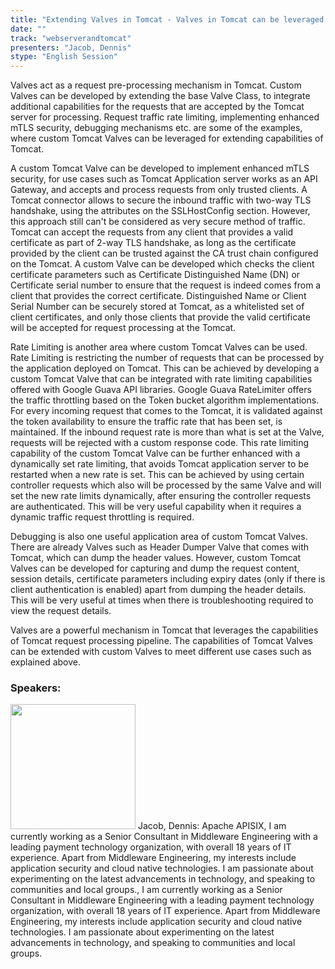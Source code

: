 ```yaml
---
title: "Extending Valves in Tomcat - Valves in Tomcat can be leveraged to implement many useful capabilities to the request processing mechanism of Tomcat. Custom valves can be written to implement enhanced security, debugging, traffic rate limiting capabilities to be applied on to the Tomcat request processing pipeline at different layers in Tomcat such as Engine, Host etc. This session will touch through some examples of the capabilities which can be implemented on Tomcat application server by extending the Valve Base class."
date: "" 
track: "webserverandtomcat"
presenters: "Jacob, Dennis"
stype: "English Session"
---
```

Valves act as a request pre-processing mechanism in Tomcat. Custom Valves can be developed by extending the base Valve Class, to integrate additional capabilities for the requests that are accepted by the Tomcat server for processing. Request traffic rate limiting, implementing enhanced mTLS security, debugging mechanisms etc. are some of the examples, where custom Tomcat Valves can be leveraged for extending capabilities of Tomcat.

A custom Tomcat Valve can be developed to implement enhanced mTLS security, for use cases such as Tomcat Application server works as an API Gateway, and accepts and process requests from only trusted clients. A Tomcat connector allows to secure the inbound traffic with two-way TLS handshake, using the attributes on the SSLHostConfig section. However, this approach still can't be considered as very secure method of traffic. Tomcat can accept the requests from any client that provides a valid certificate as part of 2-way TLS handshake, as long as the certificate provided by the client can be trusted against the CA trust chain configured on the Tomcat. A custom Valve can be developed which checks the client certificate parameters such as Certificate Distinguished Name (DN) or Certificate serial number to ensure that the request is indeed comes from a client that provides the correct certificate. Distinguished Name or Client Serial Number can be securely stored at Tomcat, as a whitelisted set of client certificates, and only those clients that provide the valid certificate will be accepted for request processing at the Tomcat.

Rate Limiting is another area where custom Tomcat Valves can be used. Rate Limiting is restricting the number of requests that can be processed by the application deployed on Tomcat. This can be achieved by developing a custom Tomcat Valve that can be integrated with rate limiting capabilities offered with Google Guava API libraries. Google Guava RateLimiter offers the traffic throttling based on the Token bucket algorithm implementations. For every incoming request that comes to the Tomcat, it is validated against the token availability to ensure the traffic rate that has been set, is maintained. If the inbound request rate is more than what is set at the Valve, requests will be rejected with a custom response code. This rate limiting capability of the custom Tomcat Valve can be further enhanced with a dynamically set rate limiting, that avoids Tomcat application server to be restarted when a new rate is set. This can be achieved by using certain controller requests which also will be processed by the same Valve and will set the new rate limits dynamically, after ensuring the controller requests are authenticated. This will be very useful capability when it requires a dynamic traffic request throttling is required.

Debugging is also one useful application area of custom Tomcat Valves. There are already Valves such as Header Dumper Valve that comes with Tomcat, which can dump the header values. However, custom Tomcat Valves can be developed for capturing and dump the request content, session details, certificate parameters including expiry dates (only if there is client authentication is enabled) apart from dumping the header details. This will be very useful at times when there is troubleshooting required to view the request details.

Valves are a powerful mechanism in Tomcat that leverages the capabilities of Tomcat request processing pipeline. The capabilities of Tomcat Valves can be extended with custom Valves to meet different use cases such as explained above.
 ### Speakers: 
 <img src="images/speaker/1146.png" width="200" />
 Jacob, Dennis: Apache APISIX, I am currently working as a Senior Consultant in Middleware Engineering with a leading payment technology organization, with overall 18 years of IT experience. Apart from Middleware Engineering, my interests include application security and cloud native technologies. I am passionate about experimenting on the latest advancements in technology, and speaking to communities and local groups., I am currently working as a Senior Consultant in Middleware Engineering with a leading payment technology organization, with overall 18 years of IT experience. Apart from Middleware Engineering, my interests include application security and cloud native technologies. I am passionate about experimenting on the latest advancements in technology, and speaking to communities and local groups.
 